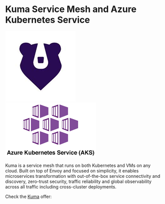 # Kuma Service Mesh and Azure Kubernetes Service

![Kuma](https://github.com/Kong/azure-marketplace/blob/master/Kuma/screenshots/kuma.jpeg) ![AKS](https://github.com/Kong/azure-marketplace/blob/master/screenshots/aks.png)

Kuma is a service mesh that runs on both Kubernetes and VMs on any cloud. Built on top of Envoy and focused on simplicity, it enables  microservices transformation with out-of-the-box service connectivity and discovery, zero-trust security, traffic reliability and global observability across all traffic including cross-cluster deployments.

Check the [Kuma](https://github.com/Kong/azure-marketplace/blob/master/Kuma/Kuma.md) offer:
